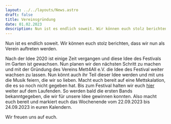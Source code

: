 ```yaml
---
layout: ../../layouts/News.astro
draft: false
title: Vereinsgründung
date: 01.02.2023
description: Nun ist es endlich soweit. Wir können euch stolz berichten, dass wir nun als Verein auftreten werden. Nach der Idee 2020 ...
---
```


Nun ist es endlich soweit. Wir können euch stolz berichten, dass wir nun als Verein auftreten werden.

Nach der Idee 2020 ist einige Zeit vergangen und diese Idee des Festivals im Garten ist gewachsen. Nun planen wir den nächsten Schritt zu machen und mit der Gründung des Vereins <span class="highlight">Mett4All e.V</span>. die Idee des Festival weiter wachsen zu lassen. Nun könnt auch ihr Teil dieser Idee werden und mit uns die Musik feiern, die wir so lieben. Macht euch bereit auf eine <span class="highlight">Mettskalation</span>, die es so noch nicht gegeben hat. Bis zum Festival halten wir euch [hier](/news) weiter auf dem Laufenden. So werden bald die ersten Bands bekanntgegeben, die wir für unsere Idee gewinnen konnten. Also macht euch bereit und markiert euch das Wochenende vom 22.09.2023 bis 24.09.2023 in euren Kalendern.

Wir freuen uns auf euch.
